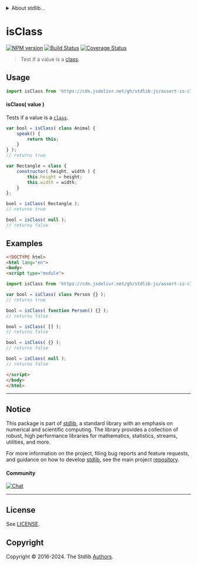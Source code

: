 <!--

@license Apache-2.0

Copyright (c) 2021 The Stdlib Authors.

Licensed under the Apache License, Version 2.0 (the "License");
you may not use this file except in compliance with the License.
You may obtain a copy of the License at

   http://www.apache.org/licenses/LICENSE-2.0

Unless required by applicable law or agreed to in writing, software
distributed under the License is distributed on an "AS IS" BASIS,
WITHOUT WARRANTIES OR CONDITIONS OF ANY KIND, either express or implied.
See the License for the specific language governing permissions and
limitations under the License.

-->


<details>
  <summary>
    About stdlib...
  </summary>
  <p>We believe in a future in which the web is a preferred environment for numerical computation. To help realize this future, we've built stdlib. stdlib is a standard library, with an emphasis on numerical and scientific computation, written in JavaScript (and C) for execution in browsers and in Node.js.</p>
  <p>The library is fully decomposable, being architected in such a way that you can swap out and mix and match APIs and functionality to cater to your exact preferences and use cases.</p>
  <p>When you use stdlib, you can be absolutely certain that you are using the most thorough, rigorous, well-written, studied, documented, tested, measured, and high-quality code out there.</p>
  <p>To join us in bringing numerical computing to the web, get started by checking us out on <a href="https://github.com/stdlib-js/stdlib">GitHub</a>, and please consider <a href="https://opencollective.com/stdlib">financially supporting stdlib</a>. We greatly appreciate your continued support!</p>
</details>

# isClass

[![NPM version][npm-image]][npm-url] [![Build Status][test-image]][test-url] [![Coverage Status][coverage-image]][coverage-url] <!-- [![dependencies][dependencies-image]][dependencies-url] -->

> Test if a value is a [class][mdn-class].



<section class="usage">

## Usage

```javascript
import isClass from 'https://cdn.jsdelivr.net/gh/stdlib-js/assert-is-class@esm/index.mjs';
```

#### isClass( value )

Tests if a value is a [`class`][mdn-class].

<!-- eslint-disable max-classes-per-file, no-restricted-syntax, node/no-unsupported-features/es-syntax  -->

```javascript
var bool = isClass( class Animal {
    speak() {
        return this;
    }
} );
// returns true

var Rectangle = class {
    constructor( height, width ) {
        this.height = height;
        this.width = width;
    }
};

bool = isClass( Rectangle );
// returns true

bool = isClass( null );
// returns false
```

</section>

<!-- /.usage -->

<section class="examples">

## Examples

<!-- eslint no-undef: "error" -->

<!-- eslint-disable no-restricted-syntax, no-empty-function, node/no-unsupported-features/es-syntax -->

```html
<!DOCTYPE html>
<html lang="en">
<body>
<script type="module">

import isClass from 'https://cdn.jsdelivr.net/gh/stdlib-js/assert-is-class@esm/index.mjs';

var bool = isClass( class Person {} );
// returns true

bool = isClass( function Person() {} );
// returns false

bool = isClass( [] );
// returns false

bool = isClass( {} );
// returns false

bool = isClass( null );
// returns false

</script>
</body>
</html>
```

</section>

<!-- /.examples -->

<!-- Section for related `stdlib` packages. Do not manually edit this section, as it is automatically populated. -->

<section class="related">

</section>

<!-- /.related -->

<!-- Section for all links. Make sure to keep an empty line after the `section` element and another before the `/section` close. -->


<section class="main-repo" >

* * *

## Notice

This package is part of [stdlib][stdlib], a standard library with an emphasis on numerical and scientific computing. The library provides a collection of robust, high performance libraries for mathematics, statistics, streams, utilities, and more.

For more information on the project, filing bug reports and feature requests, and guidance on how to develop [stdlib][stdlib], see the main project [repository][stdlib].

#### Community

[![Chat][chat-image]][chat-url]

---

## License

See [LICENSE][stdlib-license].


## Copyright

Copyright &copy; 2016-2024. The Stdlib [Authors][stdlib-authors].

</section>

<!-- /.stdlib -->

<!-- Section for all links. Make sure to keep an empty line after the `section` element and another before the `/section` close. -->

<section class="links">

[npm-image]: http://img.shields.io/npm/v/@stdlib/assert-is-class.svg
[npm-url]: https://npmjs.org/package/@stdlib/assert-is-class

[test-image]: https://github.com/stdlib-js/assert-is-class/actions/workflows/test.yml/badge.svg?branch=v0.2.1
[test-url]: https://github.com/stdlib-js/assert-is-class/actions/workflows/test.yml?query=branch:v0.2.1

[coverage-image]: https://img.shields.io/codecov/c/github/stdlib-js/assert-is-class/main.svg
[coverage-url]: https://codecov.io/github/stdlib-js/assert-is-class?branch=main

<!--

[dependencies-image]: https://img.shields.io/david/stdlib-js/assert-is-class.svg
[dependencies-url]: https://david-dm.org/stdlib-js/assert-is-class/main

-->

[chat-image]: https://img.shields.io/gitter/room/stdlib-js/stdlib.svg
[chat-url]: https://app.gitter.im/#/room/#stdlib-js_stdlib:gitter.im

[stdlib]: https://github.com/stdlib-js/stdlib

[stdlib-authors]: https://github.com/stdlib-js/stdlib/graphs/contributors

[umd]: https://github.com/umdjs/umd
[es-module]: https://developer.mozilla.org/en-US/docs/Web/JavaScript/Guide/Modules

[deno-url]: https://github.com/stdlib-js/assert-is-class/tree/deno
[deno-readme]: https://github.com/stdlib-js/assert-is-class/blob/deno/README.md
[umd-url]: https://github.com/stdlib-js/assert-is-class/tree/umd
[umd-readme]: https://github.com/stdlib-js/assert-is-class/blob/umd/README.md
[esm-url]: https://github.com/stdlib-js/assert-is-class/tree/esm
[esm-readme]: https://github.com/stdlib-js/assert-is-class/blob/esm/README.md
[branches-url]: https://github.com/stdlib-js/assert-is-class/blob/main/branches.md

[stdlib-license]: https://raw.githubusercontent.com/stdlib-js/assert-is-class/main/LICENSE

[mdn-class]: https://developer.mozilla.org/en-US/docs/Web/JavaScript/Reference/Classes

</section>

<!-- /.links -->
